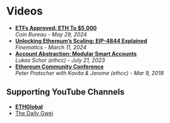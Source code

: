 # Videos

- [**ETFs Approved: ETH To $5,000**](https://www.youtube.com/watch?v=WBfuSjVdHao)
  <br/>_Coin Bureau - May 29, 2024_
- [**Unlocking Ethereum’s Scaling: EIP-4844 Explained**](https://www.youtube.com/watch?v=HT9PHWloIiU)
  <br/>_Finematics - March 11, 2024_
- [**Account Abstraction: Modular Smart Accounts**](https://www.youtube.com/watch?v=NvDmhyb0O6A)
  <br/>_Lukas Schor (ethcc) - July 21, 2023_
- [**Ethereum Community Conference**](https://www.youtube.com/watch?v=bf58IdW4rFk)
  <br/>_Peter Pratscher with Kavita & Jerome (ethcc) -  Mar 9, 2018_

## Supporting YouTube Channels
- [**ETHGlobal**](https://www.youtube.com/@ETHGlobal)
- [The Daily Gwei](https://www.youtube.com/@TheDailyGwei)
